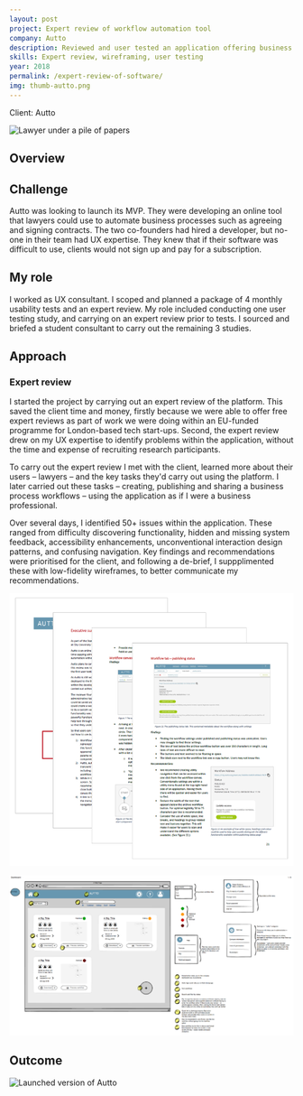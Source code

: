```yaml
---
layout: post
project: Expert review of workflow automation tool
company: Autto
description: Reviewed and user tested an application offering business process automation for law firms. I found over 50 potential improvements and defects the start-up could fix prior to launching their MVP.
skills: Expert review, wireframing, user testing
year: 2018
permalink: /expert-review-of-software/
img: thumb-autto.png
---
```


Client: Autto

![Lawyer under a pile of papers](../img/autto-build.png)

 
## Overview ##

## Challenge ##
 
Autto was looking to launch its MVP. They were developing an online tool that lawyers could use to automate business processes such as agreeing and signing contracts.  The two co-founders had hired a developer, but no-one in their team had UX expertise. They knew that if their software was difficult to use, clients would not sign up and pay for a subscription.
  
## My role ##
 
I worked as UX consultant. I scoped and planned a package of 4 monthly usability tests and an expert review. My role included conducting one user testing study, and carrying on an expert review prior to tests. I sourced and briefed a student consultant to carry out the remaining 3 studies.
 
## Approach ##

### Expert review ###
 
I started the project by carrying out an expert review of the platform. This saved the client time and money, firstly because we were able to offer free expert reviews as part of work we were doing within an EU-funded programme for London-based tech start-ups. Second, the expert review drew on my UX expertise to identify problems within the application, without the time and expense of recruiting research participants. 

To carry out the expert review I met with the client, learned more about their users &ndash; lawyers &ndash; and the key tasks they'd carry out using the platform. I later carried out these tasks &ndash; creating, publishing and sharing a business process workflows &ndash; using the application as if I were a business professional.
 
Over several days, I identified 50+ issues within the application. These ranged from difficulty discovering functionality, hidden and missing system feedback, accessibility enhancements, unconventional interaction design patterns, and confusing navigation. Key findings and recommendations were prioritised for the client, and following a de-brief, I suppplimented these with low-fidelity wireframes, to better communicate my recommendations.

![Autto report](../img/autto-report.PNG)

![Wireframe of Autto's dashboard](../img/autto-dashboard.png) 

 
 ###

 
 

 
## Outcome ##
 
<!--The expert review allowed the start-up to fix obvious problems, without the time and cost of user testing. I conducted the first user testing session about a month after the expert review. This proved somewhat problematic for several reasons. First, not all the fixes had been made, so some of the same findings and recommendations came up. Secondly, we offered a package of budget user testing that did not include a pilot. Little was discovered from the first sessions as participants needed time to understand what the software did. If I were doing this testing again there are several things I’d do differently. First, get an accurate idea of the time needed to fix major defects prior to user testing. Next run a pilot, as this would have uncovered that we needed to do more to explain the product proposition. Next, possibly start by testing the educational and onboarding aspects of the software, as these could possibly be shared with users at the start of the testing. Because there was a learning curve associated with the software, if doing this again, I may suggest a diary study, as this would allow participants more time to learn the software and use it in-situ. 
 
Since working with the Interaction Lab, Autto launched its subscription software and has attracted additional investors and funding. 

-->

![Launched version of Autto](../img/autto-build.png)
